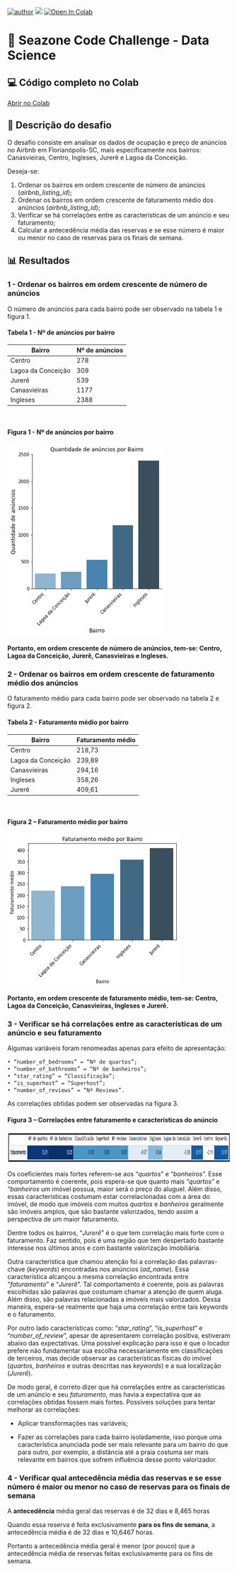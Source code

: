 [![author](https://img.shields.io/badge/Autor-Leonardo_Duarte-red.svg)](https://www.linkedin.com/in/leonardo-sales-duarte/) [![](https://img.shields.io/badge/python-3.7+-blue.svg)](https://www.python.org/downloads/release/python-3712/) [![Open In Colab](https://colab.research.google.com/assets/colab-badge.svg)](https://colab.research.google.com/drive/1H5VC3OMgPVSrZcWJ1ZHbrrNjtDCjuN6P?usp=sharing)


# 🚀 Seazone Code Challenge - Data Science

## 💻 Código completo no Colab

[Abrir no Colab](https://colab.research.google.com/drive/1H5VC3OMgPVSrZcWJ1ZHbrrNjtDCjuN6P?usp=sharing)

## 📝 Descrição do desafio

O desafio consiste em analisar os dados de ocupação e preço de anúncios no Airbnb em Florianópolis-SC, mais especificamente nos bairros: Canasvieiras, Centro, Ingleses, Jurerê e Lagoa da Conceição.

Deseja-se:

1.  Ordenar os bairros em ordem crescente de número de anúncios (*airbnb_listing_id*);
2.  Ordenar os bairros em ordem crescente de faturamento médio dos anúncios (*airbnb_listing_id*);
3.  Verificar se há correlações entre as características de um anúncio e seu faturamento;
4.  Calcular a antecedência média das reservas e se esse número é maior ou menor no caso de reservas para os finais de semana.  

## 📊 Resultados

### 1 - Ordenar os bairros em ordem crescente de número de anúncios

O número de anúncios para cada bairro pode ser observado na tabela 1 e figura 1.

#### Tabela 1 - Nº de anúncios por bairro
|Bairro| Nº de anúncios|
|--|--|
|Centro|278|
|Lagoa da Conceição|309|
|Jurerê|539|
|Canasvieiras|1177|
|Ingleses|2388|

      
#### Figura 1 - Nº de anúncios por bairro
![Image](images/fig1.png)

**Portanto, em ordem crescente de número de anúncios, tem-se: Centro, Lagoa da Conceição, Jurerê, Canasvieiras e Ingleses.**
      
### 2 - Ordenar os bairros em ordem crescente de faturamento médio dos anúncios
O faturamento médio para cada bairro pode ser observado na tabela 2 e figura 2.
      
#### Tabela 2 - Faturamento médio por bairro
|Bairro| Faturamento médio|
|--|--|
|Centro|218,73|
|Lagoa da Conceição|239,89|
|Canasvieiras|294,16|
|Ingleses|358,26|
|Jurerê|409,61|

      
#### Figura 2 – Faturamento médio por bairro
![Image](images/fig2.png)

**Portanto, em ordem crescente de faturamento médio, tem-se: Centro, Lagoa da Conceição, Canasvieiras, Ingleses e Jurerê.**

### 3 - Verificar se há correlações entre as características de um anúncio e seu faturamento

Algumas variáveis foram renomeadas apenas para efeito de apresentação:

    • “number_of_bedrooms” = “Nº de quartos”;
    • “number_of_bathrooms” = “Nº de banheiros”;
    • “star_rating” = “Classificação”;
    • “is_superhost” = “Superhost”;
    • “number_of_reviews” = “Nº Reviews”.
As correlações obtidas podem ser observadas na figura 3.
      
#### Figura 3 – Correlações entre faturamento e características do anúncio
<img src="images/correlacao.png" width="1166" height="69">

Os coeficientes mais fortes referem-se aos “*quartos*” e “*banheiros*”. Esse comportamento é coerente, pois espera-se que quanto mais “*quartos*” e “*banheiros* um imóvel possua, maior será o preço do aluguel. Além disso, essas características costumam estar correlacionadas com a área do imóvel, de modo que imóveis com muitos *quartos* e *banheiros* geralmente são imóveis amplos, que são bastante valorizados, tendo assim a perspectiva de um maior faturamento.

Dentre todos os bairros, “*Jurerê*” é o que tem correlação mais forte com o faturamento. Faz sentido, pois é uma região que tem despertado bastante interesse nos últimos anos e com bastante valorização imobiliária.

Outra característica que chamou atenção foi a correlação das palavras-chave (*keywords*) encontradas nos anúncios (*ad_name*). Essa característica alcançou a mesma correlação encontrada entre “*faturamento*” e “*Jurerê*”. Tal comportamento é coerente, pois as palavras escolhidas são palavras que costumam chamar a atenção de quem aluga. Além disso, são palavras relacionadas a imóveis mais valorizados. Dessa maneira, espera-se realmente que haja uma correlação entre tais keywords e o faturamento.

Por outro lado características como: “*star_rating*”, “*is_superhost*” e “*number_of_review*”, apesar de apresentarem correlação positiva, estiveram abaixo das expectativas. Uma possível explicação para isso é que o locador prefere não fundamentar sua escolha necessariamente em classificações de terceiros, mas decide observar as características físicas do imóvel (*quartos*, *banheiros* e outras descritas nas *keywords*) e a sua localização (*Jurerê*).

De modo geral, é correto dizer que há correlações entre as características de um anúncio e seu *faturamento*, mas havia a expectativa que as correlações obtidas fossem mais fortes. Possíveis soluções para tentar melhorar as correlações:

* Aplicar transformações nas variáveis; 

* Fazer as correlações para cada bairro isoladamente, isso porque uma característica anunciada pode ser mais relevante para um bairro do que para outro, por exemplo, a distância até a praia costuma ser mais relevante em bairros que sofrem influência desse ponto valorizador.

### 4 - Verificar qual antecedência média das reservas e se esse número é maior ou menor no caso de reservas para os finais de semana

A **antecedência** média geral das reservas é de 32 dias e 8,465 horas

Quando essa reserva é feita exclusivamente **para os fins de semana**, a antecedência média é de 32 dias e 10,6467 horas.

Portanto a antecedência média geral é menor (por pouco) que a antecedência média de reservas feitas exclusivamente para os fins de semana.












